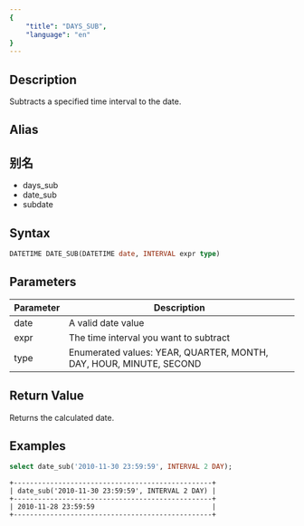 ```yaml
---
{
    "title": "DAYS_SUB",
    "language": "en"
}
---
```


<!-- 
Licensed to the Apache Software Foundation (ASF) under one
or more contributor license agreements.  See the NOTICE file
distributed with this work for additional information
regarding copyright ownership.  The ASF licenses this file
to you under the Apache License, Version 2.0 (the
"License"); you may not use this file except in compliance
with the License.  You may obtain a copy of the License at

  http://www.apache.org/licenses/LICENSE-2.0

Unless required by applicable law or agreed to in writing,
software distributed under the License is distributed on an
"AS IS" BASIS, WITHOUT WARRANTIES OR CONDITIONS OF ANY
KIND, either express or implied.  See the License for the
specific language governing permissions and limitations
under the License.
-->

## Description

Subtracts a specified time interval to the date.

## Alias

## 别名

- days_sub
- date_sub
- subdate

## Syntax

```sql
DATETIME DATE_SUB(DATETIME date, INTERVAL expr type)
```

## Parameters

| Parameter | Description |
| -- | -- |
| date | A valid date value |
| expr | The time interval you want to subtract |
| type | Enumerated values: YEAR, QUARTER, MONTH, DAY, HOUR, MINUTE, SECOND |

## Return Value

Returns the calculated date.

## Examples

```sql
select date_sub('2010-11-30 23:59:59', INTERVAL 2 DAY);
```

```text
+-------------------------------------------------+
| date_sub('2010-11-30 23:59:59', INTERVAL 2 DAY) |
+-------------------------------------------------+
| 2010-11-28 23:59:59                             |
+-------------------------------------------------+
```